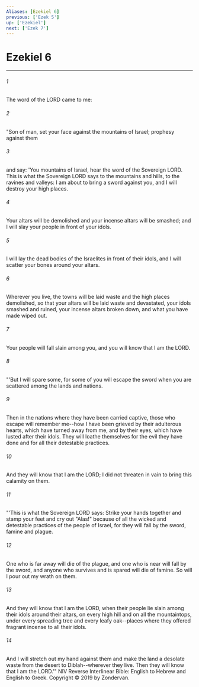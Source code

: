 ```yaml
---
Aliases: [Ezekiel 6]
previous: ['Ezek 5']
up: ['Ezekiel']
next: ['Ezek 7']
---
```

# Ezekiel 6

***


###### 1 
The word of the LORD came to me: 

###### 2 
"Son of man, set your face against the mountains of Israel; prophesy against them 

###### 3 
and say: 'You mountains of Israel, hear the word of the Sovereign LORD. This is what the Sovereign LORD says to the mountains and hills, to the ravines and valleys: I am about to bring a sword against you, and I will destroy your high places. 

###### 4 
Your altars will be demolished and your incense altars will be smashed; and I will slay your people in front of your idols. 

###### 5 
I will lay the dead bodies of the Israelites in front of their idols, and I will scatter your bones around your altars. 

###### 6 
Wherever you live, the towns will be laid waste and the high places demolished, so that your altars will be laid waste and devastated, your idols smashed and ruined, your incense altars broken down, and what you have made wiped out. 

###### 7 
Your people will fall slain among you, and you will know that I am the LORD. 

###### 8 
"'But I will spare some, for some of you will escape the sword when you are scattered among the lands and nations. 

###### 9 
Then in the nations where they have been carried captive, those who escape will remember me--how I have been grieved by their adulterous hearts, which have turned away from me, and by their eyes, which have lusted after their idols. They will loathe themselves for the evil they have done and for all their detestable practices. 

###### 10 
And they will know that I am the LORD; I did not threaten in vain to bring this calamity on them. 

###### 11 
"'This is what the Sovereign LORD says: Strike your hands together and stamp your feet and cry out "Alas!" because of all the wicked and detestable practices of the people of Israel, for they will fall by the sword, famine and plague. 

###### 12 
One who is far away will die of the plague, and one who is near will fall by the sword, and anyone who survives and is spared will die of famine. So will I pour out my wrath on them. 

###### 13 
And they will know that I am the LORD, when their people lie slain among their idols around their altars, on every high hill and on all the mountaintops, under every spreading tree and every leafy oak--places where they offered fragrant incense to all their idols. 

###### 14 
And I will stretch out my hand against them and make the land a desolate waste from the desert to Diblah--wherever they live. Then they will know that I am the LORD.'" NIV Reverse Interlinear Bible: English to Hebrew and English to Greek. Copyright © 2019 by Zondervan.

